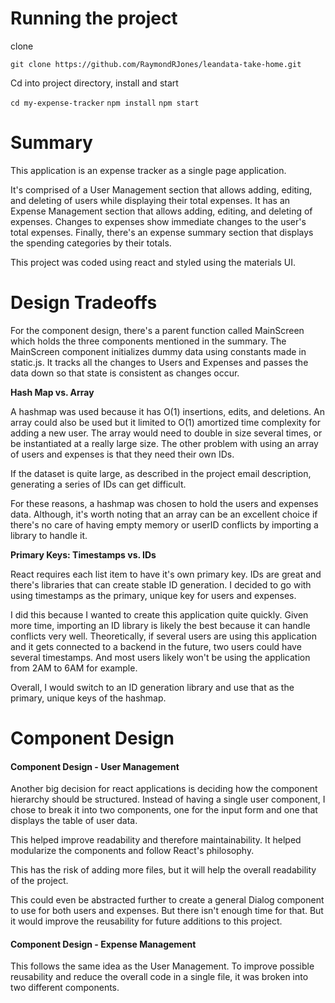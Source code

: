 # Running the project

clone

`git clone https://github.com/RaymondRJones/leandata-take-home.git`

Cd into project directory, install and start

`cd my-expense-tracker`
`npm install`
`npm start`

# Summary

This application is an expense tracker as a single page application.

It's comprised of a User Management section that allows adding, editing, and deleting of users while displaying their total expenses. It has an Expense Management section that allows adding, editing, and deleting of expenses. Changes to expenses show immediate changes to the user's total expenses. Finally, there's an expense summary section that displays the spending categories by their totals. 

This project was coded using react and styled using the materials UI. 

# Design Tradeoffs

For the component design, there's a parent function called MainScreen which holds the three components mentioned in the summary. The MainScreen component initializes dummy data using constants made in static.js. It tracks all the changes to Users and Expenses and passes the data down so that state is consistent as changes occur. 

**Hash Map vs. Array**

A hashmap was used because it has O(1) insertions, edits, and deletions. An array could also be used but it limited to O(1) amortized time complexity for adding a new user. The array would need to double in size several times, or be instantiated at a really large size. The other problem with using an array of users and expenses is that they need their own IDs.

If the dataset is quite large, as described in the project email description, generating a series of IDs can get difficult. 

For these reasons, a hashmap was chosen to hold the users and expenses data. Although, it's worth noting that an array can be an excellent choice if there's no care of having empty memory or userID conflicts by importing a library to handle it. 

**Primary Keys: Timestamps vs. IDs**

React requires each list item to have it's own primary key. IDs are great and there's libraries that can create stable ID generation. I decided to go with using timestamps as the primary, unique key for users and expenses. 

I did this because I wanted to create this application quite quickly. Given more time, importing an ID library is likely the best because it can handle conflicts very well. Theoretically, if several users are using this application and it gets connected to a backend in the future, two users could have several timestamps. And most users likely won't be using the application from 2AM to 6AM for example.

Overall, I would switch to an ID generation library and use that as the primary, unique keys of the hashmap. 

# Component Design

#### Component Design - User Management

Another big decision for react applications is deciding how the component hierarchy should be structured. Instead of having a single user component, I chose to break it into two components, one for the input form and one that displays the table of user data. 

This helped improve readability and therefore maintainability. It helped modularize the components and follow React's philosophy. 

This has the risk of adding more files, but it will help the overall readability of the project. 

This could even be abstracted further to create a general Dialog component to use for both users and expenses. But there isn't enough time for that. But it would improve the reusability for future additions to this project. 

#### Component Design - Expense Management

This follows the same idea as the User Management. To improve possible reusability and reduce the overall code in a single file, it was broken into two different components.
